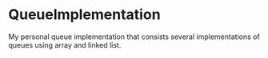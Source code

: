 QueueImplementation
===================

My personal queue implementation that consists several implementations of queues using array and linked list.
